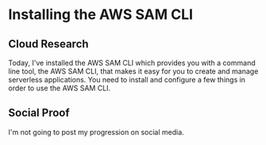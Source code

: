 # Installing the AWS SAM CLI

## Cloud Research
Today, I've installed the AWS SAM CLI which provides you with a command line tool, the AWS SAM CLI, that makes it easy for you to create and manage serverless applications. You need to install and configure a few things in order to use the AWS SAM CLI.

## Social Proof
I'm not going to post my progression on social media.
